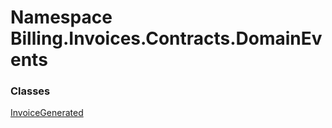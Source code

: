 # <a id="Billing_Invoices_Contracts_DomainEvents"></a> Namespace Billing.Invoices.Contracts.DomainEvents

### Classes

 [InvoiceGenerated](Billing.Invoices.Contracts.DomainEvents.InvoiceGenerated.md)

